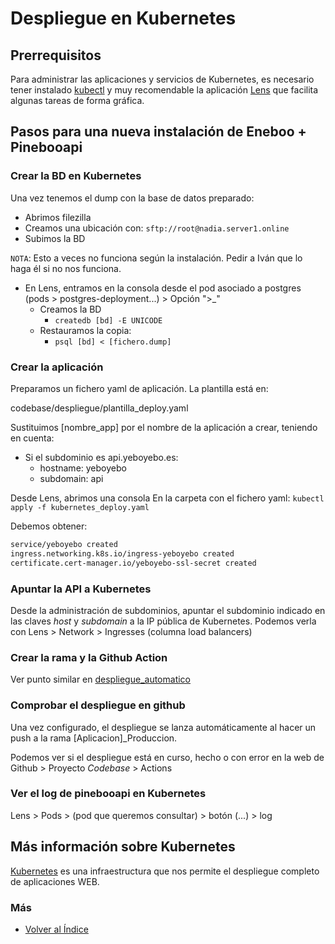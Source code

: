 # Despliegue en Kubernetes

## Prerrequisitos
Para administrar las aplicaciones y servicios de Kubernetes, es necesario tener instalado [kubectl](https://kubernetes.io/es/docs/tasks/tools/included/install-kubectl-linux/) y muy recomendable la aplicación [Lens](https://k8slens.dev/download) que facilita algunas tareas de forma gráfica.


## Pasos para una nueva instalación de Eneboo + Pinebooapi

### Crear la BD en Kubernetes
Una vez tenemos el dump con la base de datos preparado:

+ Abrimos filezilla
+ Creamos una ubicación con:
`sftp://root@nadia.server1.online`
+ Subimos la BD

`NOTA`: Esto a veces no funciona según la instalación. Pedir a Iván que lo haga él si no nos funciona.

+ En Lens, entramos en la consola desde el pod asociado a postgres (pods > postgres-deployment...) > Opción ">_"
  + Creamos la BD
    + `createdb [bd] -E UNICODE`
  + Restauramos la copia:
    + `psql [bd] < [fichero.dump]`

### Crear la aplicación
Preparamos un fichero yaml de aplicación. La plantilla está en:

codebase/despliegue/plantilla_deploy.yaml

Sustituimos [nombre_app] por el nombre de la aplicación a crear, teniendo en cuenta:

+ Si el subdominio es api.yeboyebo.es:
  + hostname: yeboyebo
  + subdomain: api

Desde Lens, abrimos una consola En la carpeta con el fichero yaml:
  `kubectl apply -f kubernetes_deploy.yaml`

Debemos obtener:
```sh
service/yeboyebo created
ingress.networking.k8s.io/ingress-yeboyebo created
certificate.cert-manager.io/yeboyebo-ssl-secret created
```

### Apuntar la API a Kubernetes
Desde la administración de subdominios, apuntar el subdominio indicado en las claves _host_ y _subdomain_ a la IP pública de Kubernetes. Podemos verla con Lens > Network > Ingresses (columna load balancers)

### Crear la rama y la Github Action
Ver punto similar en [despliegue_automatico](./despliegue_automatico.md)


### Comprobar el despliegue en github
Una vez configurado, el despliegue se lanza automáticamente al hacer un push a la rama [Aplicacion]_Produccion.

Podemos ver si el despliegue está en curso, hecho o con error en la web de Github > Proyecto _Codebase_ > Actions

### Ver el log de pinebooapi en Kubernetes
Lens > Pods > (pod que queremos consultar) > botón (...) > log

## Más información sobre Kubernetes
[Kubernetes](https://www.youtube.com/watch?v=oTf0KxK1QNo&t=151s) es una infraestructura que nos permite el despliegue completo de aplicaciones WEB.

### Más

  * [Volver al Índice](./index.md)


